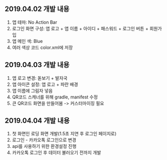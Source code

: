 ## 2019.04.02 개발 내용
1. 앱 테마: No Action Bar
2. 로그인 화면 구성: 앱 로고 + 앱 이름 + 아이디 + 패스워드 + 로그인 버튼 + 회원가입
3. 앱 메인 색: Blue
4. 여러 색상 코드 color.xml에 저장

## 2019.04.03 개발 내용
1. 앱 로고 변경: 돋보기 + 발자국
2. 앱 아이콘 설정: 앱 로고 + 파란 배경
3. 앱 이름에 그림자 넣음
4. QR코드 스캐너를 위해 gradle, manifest 수정
5. 큰 QR코드 화면을 만들어봄 -> 커스터마이징 필요

## 2019.04.04 개발 내용
1. 첫 화면인 로딩 화면 개발(1.5초 지연 후 로그인 페이지로)
2. 로그인 - 카카오톡 로그인으로 변경
3. api를 사용하기 위한 환경설정 진행
4. 카카오톡 로그인 후 데이터 불러오기 전까지 개발
